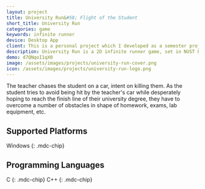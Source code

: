 ```yaml
---
layout: project
title: University Run&#58; Flight of the Student
short_title: University Run
categories: game
keywords: infinite runner
device: Desktop App
client: This is a personal project which I developed as a semester project for the course of Object-Oriented Programming during my <a href="/resume/bese/">undergraduate studies</a> at NUST.
description: University Run is a 2D infinite runner game, set in NUST Pakistan. The gameplay consists of a student running away from an evil teacher.
demo: d7QNqoI1qX0
image: /assets/images/projects/university-run-cover.png
icon: /assets/images/projects/university-run-logo.png
---
```


The teacher chases the student on a car, intent on killing them. As the student tries to avoid being hit by the
teacher's car while desperately hoping to reach the finish line of their university degree, they have to overcome a
number of obstacles in shape of homework, exams, lab equipment, etc.

## Supported Platforms

Windows
{: .mdc-chip}

## Programming Languages

C
{: .mdc-chip}
C++
{: .mdc-chip}
